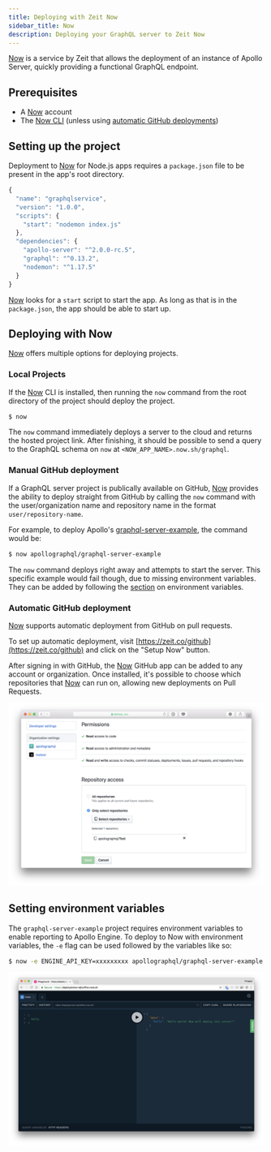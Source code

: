 ```yaml
---
title: Deploying with Zeit Now
sidebar_title: Now
description: Deploying your GraphQL server to Zeit Now
---
```


[Now](https://zeit.co/now) is a service by Zeit that allows the deployment of an instance of Apollo Server, quickly providing a functional GraphQL endpoint.

## Prerequisites

- A [Now](https://zeit.co/now) account
- The [Now CLI](https://zeit.co/download#now-cli) (unless using [automatic GitHub deployments](#automatic-github-deploys))

## Setting up the project

Deployment to [Now](https://zeit.co/now) for Node.js apps requires a `package.json` file to be present in the app's root directory.

```js
{
  "name": "graphqlservice",
  "version": "1.0.0",
  "scripts": {
    "start": "nodemon index.js"
  },
  "dependencies": {
    "apollo-server": "^2.0.0-rc.5",
    "graphql": "^0.13.2",
    "nodemon": "^1.17.5"
  }
}
```

[Now](https://zeit.co/now) looks for a `start` script to start the app. As long as that is in the `package.json`, the app should be able to start up.

## Deploying with Now

[Now](https://zeit.co/now) offers multiple options for deploying projects.

### Local Projects

If the [Now](https://zeit.co/now) CLI is installed, then running the `now` command from the root directory of the project should deploy the project.

```sh
$ now
```

The `now` command immediately deploys a server to the cloud and returns the hosted project link. After finishing, it should be possible to send a query to the GraphQL schema on `now` at `<NOW_APP_NAME>.now.sh/graphql`.

### Manual GitHub deployment

If a GraphQL server project is publically available on GitHub, [Now](https://zeit.co/now) provides the ability to deploy straight from GitHub by calling the `now` command with the user/organization name and repository name in the format `user/repository-name`.

For example, to deploy Apollo's [graphql-server-example](https://github.com/apollographql/graphql-server-example), the command would be:

```sh
$ now apollographql/graphql-server-example
```

The `now` command deploys right away and attempts to start the server. This specific example would fail though, due to missing environment variables. They can be added by following the [section](#env-variables) on environment variables.

### Automatic GitHub deployment

[Now](https://zeit.co/now) supports automatic deployment from GitHub on pull requests.

To set up automatic deployment, visit [https://zeit.co/github](https://zeit.co/github) and click on the "Setup Now" button.

After signing in with GitHub, the [Now](https://zeit.co/now) GitHub app can be added to any account or organization. Once installed, it's possible to choose which repositories that [Now](https://zeit.co/now) can run on, allowing new deployments on Pull Requests.

![now permissions setup](../images/deployment/zeit/now-github-permissions.png)

## Setting environment variables

The `graphql-server-example` project requires environment variables to enable reporting to Apollo Engine. To deploy to Now with environment variables, the `-e` flag can be used followed by the variables like so:

```sh
$ now -e ENGINE_API_KEY=xxxxxxxxx apollographql/graphql-server-example
```

![Deployed GraphQL Server](../images/deployment/zeit/zeit-apollo-server.png)
